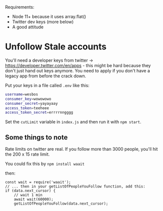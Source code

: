 Requirements:

* Node 11+ because it uses array.flat() 
* Twitter dev keys (more below)
* A good attitude 

# Unfollow Stale accounts

You'll need a developer keys from twitter → https://developer.twitter.com/en/apps - this might be hard because they don't just hand out keys anymore. You need to apply if you don't have a legacy app from before the crack down.

Put your keys in a file called `.env` like this:

```bash
username=wesbos
consumer_key=wowowowo
consumer_secret=yayayaay
access_token=teeheee
access_token_secret=errrrnngggg
```

Set the `cutLimit` variable in `index.js` and then run it with `npm start`.

## Some things to note

Rate limits on twitter are real. If you follow more than 3000 people, you'll hit the 200 x 15 rate limit. 

You could fix this by `npm install waait`

then:

```
const wait = require('waait');
// ... then in your getListOfPeopleYouFollow function, add this:
if (data.next_cursor) {
    // wait 1 min
    await wait(60000);
    getListOfPeopleYouFollow(data.next_cursor);
```
